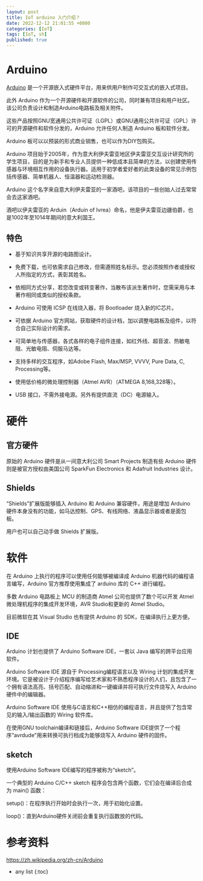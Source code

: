 ```yaml
---
layout: post 
title: IoT arduino 入门介绍？
date: 2022-12-12 21:01:55 +0800
categories: [IoT] 
tags: [IoT, sh]
published: true
---
```


# Arduino 

[Arduino](https://www.arduino.cc/) 是一个开源嵌入式硬件平台，用来供用户制作可交互式的嵌入式项目。

此外 Arduino 作为一个开源硬件和开源软件的公司，同时兼有项目和用户社区。该公司负责设计和制造Arduino电路板及相关附件。

这些产品按照GNU宽通用公共许可证（LGPL）或GNU通用公共许可证（GPL）许可的开源硬件和软件分发的，Arduino 允许任何人制造 Arduino 板和软件分发。 

Arduino 板可以以预装的形式商业销售，也可以作为DIY包购买。

Arduino 项目始于2005年，作为意大利伊夫雷亚地区伊夫雷亚交互设计研究所的学生项目，目的是为新手和专业人员提供一种低成本且简单的方法，以创建使用传感器与环境相互作用的设备执行器。适用于初学者爱好者的此类设备的常见示例包括传感器、简单机器人、恒温器和运动检测器。

Arduino 这个名字来自意大利伊夫雷亚的一家酒吧，该项目的一些创始人过去常常会去这家酒吧。

酒吧以伊夫雷亚的 Arduin（Arduin of Ivrea）命名，他是伊夫雷亚边疆伯爵，也是1002年至1014年期间的意大利国王。

## 特色

- 基于知识共享开源的电路图设计。

- 免费下载，也可依需求自己修改，但需遵照姓名标示。您必须按照作者或授权人所指定的方式，表彰其姓名。

- 依相同方式分享，若您改变或转变著作，当散布该派生著作时，您需采用与本著作相同或类似的授权条款。

- Arduino 可使用 ICSP 在线烧入器，将 Bootloader 烧入新的IC芯片。

- 可依据 Arduino 官方网站，获取硬件的设计档，加以调整电路板及组件，以符合自己实际设计的需求。

- 可简单地与传感器，各式各样的电子组件连接，如红外线、超音波、热敏电阻、光敏电阻、伺服马达等。

- 支持多样的交互程序，如Adobe Flash, Max/MSP, VVVV, Pure Data, C, Processing等。

- 使用低价格的微处理控制器（Atmel AVR）（ATMEGA 8,168,328等）。

- USB 接口，不需外接电源。另外有提供直流（DC）电源输入。

# 硬件

## 官方硬件

原始的 Arduino 硬件是从一间意大利公司 Smart Projects 制造有些 Arduino 硬件则是被官方授权由美国公司 SparkFun Electronics 和 Adafruit Industries 设计。

## Shields

“Shields”扩展版能够插入 Arduino 和 Arduino 兼容硬件，用途是增加 Arduino 硬件本身没有的功能，如马达控制、GPS、有线网络、液晶显示器或者是面包板。

用户也可以自己动手做 Shields 扩展版。

# 软件

在 Arduino 上执行的程序可以使用任何能够被编译成 Arduino 机器代码的编程语言编写，Arduino 官方推荐使用集成了 arduino 库的 C++ 进行编程。

多数 Arduino 电路板上 MCU 的制造商 Atmel 公司也提供了数个可以开发 Atmel 微处理机程序的集成开发环境，AVR Studio和更新的 Atmel Studio。

目前微软在其 Visual Studio 也有提供 Arduino 的 SDK，在编译执行上更方便。

## IDE

Arduino 计划也提供了 Arduino Software IDE，一套以 Java 编写的跨平台应用软件。

Arduino Software IDE 源自于 Processing编程语言以及 Wiring 计划的集成开发环境。它是被设计于介绍程序编写给艺术家和不熟悉程序设计的人们，且包含了一个拥有语法高亮、括号匹配、自动缩进和一键编译并将可执行文件烧写入 Arduino 硬件中的编辑器。

Arduino Software IDE 使用与C语言和C++相仿的编程语言，并且提供了包含常见的输入/输出函数的 Wiring 软件库。

在使用GNU toolchain编译和链接后，Arduino Software IDE提供了一个程序“avrdude”用来转换可执行档成为能够烧写入 Arduino 硬件的固件。

## sketch

使用Arduino Software IDE编写的程序被称为“sketch”。

一个典型的 Arduino C/C++ sketch 程序会包含两个函数，它们会在编译后合成为 main() 函数：

setup()：在程序执行开始时会执行一次，用于初始化设置。

loop()：直到Arduino硬件关闭前会重复执行函数放的代码。

# 参考资料

https://zh.wikipedia.org/zh-cn/Arduino

* any list
{:toc}